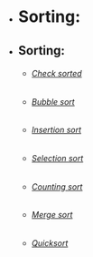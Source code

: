 - # Sorting:

- ## Sorting:
  - ###### [Check sorted](https://github.com/No1n/python_practice/blob/main/algorithms/check_sorted.py)
  - ###### [Bubble sort](https://github.com/No1n/python_practice/blob/main/algorithms/bubble_sort.py)
  - ###### [Insertion sort](https://github.com/No1n/python_practice/blob/main/algorithms/insertion_sort.py)
  - ###### [Selection sort](https://github.com/No1n/python_practice/blob/main/algorithms/selection_sort.py)
  - ###### [Counting sort](https://github.com/No1n/python_practice/blob/main/algorithms/counting_sort.py)
  - ###### [Merge sort](https://github.com/No1n/python_practice/blob/main/algorithms/merge_sort.py)
  - ###### [Quicksort](https://github.com/No1n/python_practice/blob/main/algorithms/quick_sort.py)
